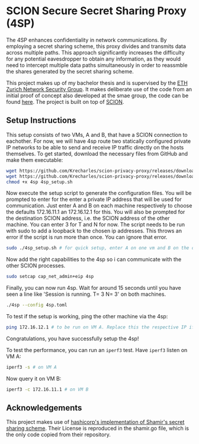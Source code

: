 # SCION Secure Secret Sharing Proxy (4SP)

The 4SP enhances confidentiality in network communications. By employing a secret sharing
scheme, this proxy divides and transmits data across multiple paths. This approach significantly
increases the difficulty for any potential eavesdropper to obtain any information, as they would
need to intercept multiple data paths simultaneously in order to reassmble the shares generated by
the secret sharing scheme.
 

This project makes up of my bachelor thesis and is supervised by the [ETH Zurich Network Security
Group](https://netsec.ethz.ch). It makes deliberate use of the code from an initial proof of concept
also developed at the smae group, the code can be found
[here](https://github.com/vincent10400094/scion/tree/feature-packet-splitting). The project is built
on top of [SCION](http://www.scion-architecture.net).

## Setup Instructions
This setup consists of two VMs, A and B, that have a SCION connection to eachother. For now, we will
have 4sp route two statically configured private IP networks to be able to send and receive IP
traffic directly on the hosts themselves. To get started, download the necessary files from GitHub
and make them executable:
```bash
wget https://github.com/Krecharles/scion-privacy-proxy/releases/download/v1.0.0/4sp
wget https://github.com/Krecharles/scion-privacy-proxy/releases/download/v1.0.0/4sp_setup.sh
chmod +x 4sp 4sp_setup.sh
```

Now execute the setup script to generate the configuration files. You will be prompted to enter for
the enter a private IP address that will be used for communication. Just enter A and B on each
machine respectively to choose the defaults 172.16.11.1 an 172.16.12.1 for this. You will also be
prompted for the destination SCION address, i.e. the SCION address of the other machine. You can
enter 3 for T and N for now. The script needs to be run with sudo to add a loopback to the chosen ip
addresses. This throws an error if the script is run more than once. You can ignore that error.

```bash
sudo ./4sp_setup.sh # for quick setup, enter A on one vm and B on the other
```

Now add the right capabilities to the 4sp so i can communicate with the other SCION processes.

```bash
sudo setcap cap_net_admin+eip 4sp 
```

Finally, you can now run 4sp. Wait for around 15 seconds until you have seen a line like 'Session is
running. T= 3 N= 3' on both machines.

```bash
./4sp --config 4sp.toml 
```

To test if the setup is working, ping the other machine via the 4sp:

```bash
ping 172.16.12.1 # to be run on VM A. Replace this the respective IP if you have not selected A/B in 4sp_setup.sh
```

Congratulations, you have successfully setup the 4sp!

To test the performance, you can run an `iperf3` test. Have `iperf3` listen on VM A:
```bash
iperf3 -s # on VM A
```
Now query it on VM B:
```bash
iperf3 -c 172.16.11.1 # on VM B
```


## Acknowledgements
This project makes use of [hashicorp's implementation of Shamir's secret sharing
scheme](github.com/hashicorp/vault). Their License is reproduced in the shamir.go file, which is the
only code copied from their repository. 
